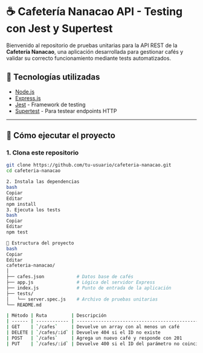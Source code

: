 # ☕ Cafetería Nanacao API - Testing con Jest y Supertest

Bienvenido al repositorio de pruebas unitarias para la API REST de la **Cafetería Nanacao**, una aplicación desarrollada para gestionar cafés y validar su correcto funcionamiento mediante tests automatizados.

## 🧪 Tecnologías utilizadas

- [Node.js](https://nodejs.org/)
- [Express.js](https://expressjs.com/)
- [Jest](https://jestjs.io/) - Framework de testing
- [Supertest](https://github.com/visionmedia/supertest) - Para testear endpoints HTTP

---

## 🚀 Cómo ejecutar el proyecto

### 1. Clona este repositorio

```bash
git clone https://github.com/tu-usuario/cafeteria-nanacao.git
cd cafeteria-nanacao

2. Instala las dependencias
bash
Copiar
Editar
npm install
3. Ejecuta los tests
bash
Copiar
Editar
npm test

📁 Estructura del proyecto
bash
Copiar
Editar
cafeteria-nanacao/
│
├── cafes.json            # Datos base de cafés
├── app.js                # Lógica del servidor Express
├── index.js              # Punto de entrada de la aplicación
├── tests/
│   └── server.spec.js    # Archivo de pruebas unitarias
└── README.md

| Método | Ruta         | Descripción                                                        |
| ------ | ------------ | ------------------------------------------------------------------ |
| GET    | `/cafes`     | Devuelve un array con al menos un café                             |
| DELETE | `/cafes/:id` | Devuelve 404 si el ID no existe                                    |
| POST   | `/cafes`     | Agrega un nuevo café y responde con 201                            |
| PUT    | `/cafes/:id` | Devuelve 400 si el ID del parámetro no coincide con el ID del body |
```
